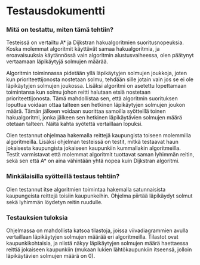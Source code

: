 # Testausdokumentti

### Mitä on testattu, miten tämä tehtiin? 
Testeissä on vertailtu A* ja Dijkstran hakualgoritmien suoritusnopeuksia. Koska molemmat algoritmit käyttävät samaa hakualgoritmia,
ja eroavaisuuksia käytännössä vain algoritmin alustusvaiheessa, olen päätynyt vertaamaan läpikäytyjä solmujen määrää. 

Algoritmin toiminnassa pidetään yllä läpikäytyjen solmujen joukkoja, joten kun prioriteettijonosta nostetaan solmu, tehdään sille 
jotain vain jos se ei ole läpikäytyjen solmujen joukossa. Lisäksi algoritmi on asetettu lopettamaan toimintansa kun solmu johon 
reitti halutaan etsiä nostetaan prioriteettijonosta. Tämä mahdollistaa sen, että algoritmin suorituksen loputtua voidaan ottaa 
talteen sen hetkinen läpikäytyjen solmujen joukon määrä. Tämän jälkeen voidaan suorittaa samoilla syötteillä toinen hakualgoritmi,
jonka jälkeen sen hetkinen läpikäytävien solmujen määrä otetaan talteen. Näitä kahta syötettä vertaillaan lopuksi.

Olen testannut ohjelmaa hakemalla reittejä kaupungista toiseen molemmilla algoritmeilla. Lisäksi ohjelman testeissä on testit, mitkä
testaavat haun jokaisesta kaupungista jokaiseen kaupunkiin kummallakin algoritmeilla. Testit varmistavat että molemmat algoritmit
tuottavat saman lyhimmän reitin, sekä sen että A* on aina vähintään yhtä nopea kuin Dijkstran algoritmi. 

### Minkälaisilla syötteillä testaus tehtiin?
Olen testannut itse algoritmien toimintaa hakemalla satunnaisista kaupungeista reittejä toisiin kaupunkeihin. Ohjelma piirtää läpikäydyt
solmut  sekä lyhimmän löydetyn reitin ruudulle.

### Testauksien tuloksia
Ohjelmassa on mahdollista katsoa tilastoja, joissa viivadiagrammien avulla vertaillaan läpikäytyjen solmujen määrää eri algoritmeilla.
Tilastot ovat kaupunkikohtaisia, ja niistä näkyy läpikäytyjen solmujen määrä haettaessa reittiä jokaiseen kaupunkiin (mukaan lukien
lähtökaupunkiin itseensä, jolloin läpikäytävien solmujen määrä on 0). 
